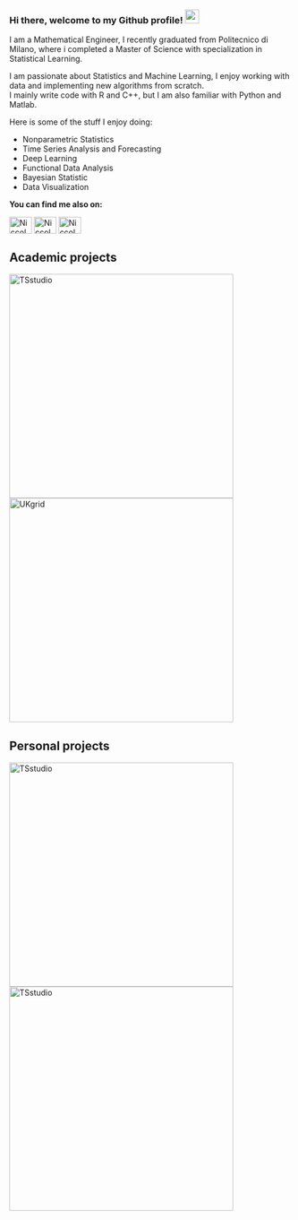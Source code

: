 
<!---
<img src="https://github.com/Niccolo-Ajroldi/Functional-Autoregressive-Process-2D/blob/main/Yt.gif" width="500" />
-->

### Hi there, welcome to my Github profile! <img src="https://media.giphy.com/media/hvRJCLFzcasrR4ia7z/giphy.gif" width="25px">
I am a Mathematical Engineer, I recently graduated from Politecnico di Milano, where i completed a Master of Science with specialization in Statistical Learning.

I am passionate about Statistics and Machine Learning, I enjoy working with data and implementing new algorithms from scratch. <br />
I mainly write code with R and C++, but I am also familiar with Python and Matlab.

Here is some of the stuff I enjoy doing:
* Nonparametric Statistics
* Time Series Analysis and Forecasting
* Deep Learning
* Functional Data Analysis
* Bayesian Statistic 
* Data Visualization

**You can find me also on:**
<p align="left">
<a href="https://twitter.com/n_ajroldi" target="blank"><img align="center" src="https://raw.githubusercontent.com/rahuldkjain/github-profile-readme-generator/master/src/images/icons/Social/twitter.svg" alt="Niccolo-Ajroldi" height="30" width="40" /></a>
<a href="https://www.linkedin.com/in/niccol%C3%B2-ajroldi-67653b196/" target="blank"><img align="center" src="https://raw.githubusercontent.com/rahuldkjain/github-profile-readme-generator/master/src/images/icons/Social/linked-in-alt.svg" alt="Niccolo-Ajroldi" height="30" width="40" /></a>
<a href="https://www.strava.com/athletes/58042546" target="blank"><img align="center" src="https://cdn.worldvectorlogo.com/logos/strava-2.svg" alt="Niccolo-Ajroldi" height="30" width="40" /></a>

## Academic projects
<p align="left">
  <a href="https://github.com/Niccolo-Ajroldi/Functional-BNP-clustering"><img width="400"
  src="https://github-readme-stats.vercel.app/api/pin/?username=Niccolo-Ajroldi&repo=Functional-BNP-clustering&theme=react&bg_color=444b96&title_color=ffc342&icon_color=ffc342&hide_border=true&show_icons=false" alt="TSstudio"></a>
  <a href="https://github.com/Niccolo-Ajroldi/Nonparametric-Statistics-Project"><img width="400" src="https://github-readme-stats.vercel.app/api/pin/?username=Niccolo-Ajroldi&repo=Nonparametric-Statistics-Project&theme=react&bg_color=444b96&title_color=ffc342&icon_color=ffc342&hide_border=true&show_icons=false" alt="UKgrid"></a>
</p>

## Personal projects
<p align="left">
  <a href="https://github.com/Niccolo-Ajroldi/ARMA-Surfaces"><img width="400"
  src="https://github-readme-stats.vercel.app/api/pin/?username=Niccolo-Ajroldi&repo=ARMA-Surfaces&theme=react&bg_color=444b96&title_color=ffc342&icon_color=ffc342&hide_border=true&show_icons=false" alt="TSstudio"></a>
  <a href="https://github.com/Niccolo-Ajroldi/PCA-for-Surfaces"><img width="400"
  src="https://github-readme-stats.vercel.app/api/pin/?username=Niccolo-Ajroldi&repo=PCA-for-Surfaces&theme=react&bg_color=444b96&title_color=ffc342&icon_color=ffc342&hide_border=true&show_icons=false" alt="TSstudio"></a>
